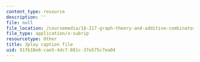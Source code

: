 ```yaml
---
content_type: resource
description: ''
file: null
file_location: /coursemedia/18-217-graph-theory-and-additive-combinatorics-fall-2019/91fb18e6cae54dc7881c37e575c7ea04_EnPjyNsEHQM.srt
file_type: application/x-subrip
resourcetype: Other
title: 3play caption file
uid: 91fb18e6-cae5-4dc7-881c-37e575c7ea04
---
```

